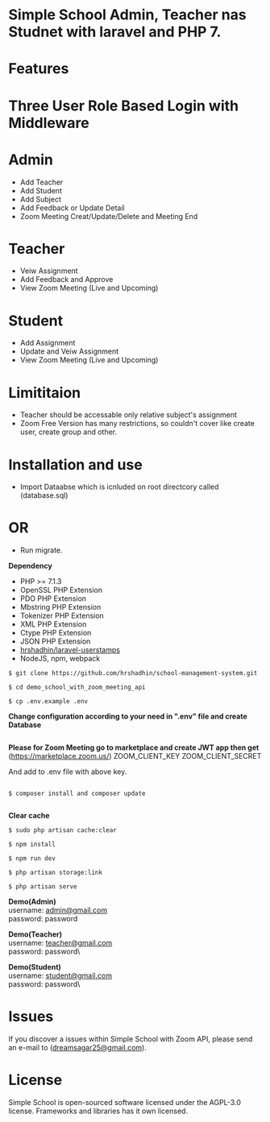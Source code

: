 # Simple School Admin, Teacher nas Studnet with laravel and PHP 7.


# Features
# Three User Role Based Login with Middleware
# Admin 
- Add Teacher
- Add Student
- Add Subject
- Add Feedback or Update Detail
- Zoom Meeting Creat/Update/Delete and Meeting End
# Teacher
- Veiw Assignment
- Add Feedback and Approve
- View Zoom Meeting (Live and Upcoming)
# Student
- Add Assignment 
- Update and Veiw Assignment 
- View Zoom Meeting (Live and Upcoming)

# Limititaion
- Teacher should be accessable only relative subject's assignment
- Zoom Free Version has many restrictions, so couldn't cover like create user, create group and other.

# Installation and use

- Import Dataabse which is icnluded on root directcory called (database.sql)

# OR

- Run migrate.

**Dependency**
- PHP >= 7.1.3
- OpenSSL PHP Extension
- PDO PHP Extension
- Mbstring PHP Extension
- Tokenizer PHP Extension
- XML PHP Extension
- Ctype PHP Extension
- JSON PHP Extension
- [hrshadhin/laravel-userstamps](https://github.com/hrshadhin/laravel-userstamps.git)
- NodeJS, npm, webpack


```
$ git clone https://github.com/hrshadhin/school-management-system.git

```
```
$ cd demo_school_with_zoom_meeting_api
```
```
$ cp .env.example .env
```
**Change configuration according to your need in ".env" file and create Database**
```

```
**Please for Zoom Meeting go to marketplace and create JWT app then get** (https://marketplace.zoom.us/)
ZOOM_CLIENT_KEY
ZOOM_CLIENT_SECRET 

And add to .env file with above key.

```

```
```
$ composer install and composer update
```
```

```
**Clear cache**
```
$ sudo php artisan cache:clear
```
```
$ npm install
```
```
$ npm run dev
```
```
$ php artisan storage:link
```
```
$ php artisan serve
```

**Demo(Admin)**\
username: admin@gmail.com\
password: password

**Demo(Teacher)**\
username: teacher@gmail.com\
password: password\

**Demo(Student)**\
username: student@gmail.com\
password: password\


# Issues

If you discover a issues within Simple School with Zoom API, please send an e-mail to (dreamsagar25@gmail.com).

# License

Simple School is open-sourced software licensed under the AGPL-3.0 license. Frameworks and libraries has it own licensed.
